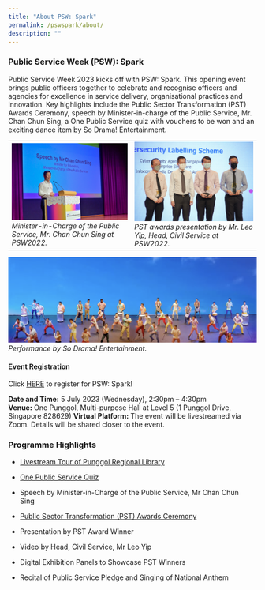 ```yaml
---
title: "About PSW: Spark"
permalink: /pswspark/about/
description: ""
---
```

### Public Service Week (PSW): Spark

Public Service Week 2023 kicks off with PSW: Spark. This opening event brings public officers together to celebrate and recognise officers and agencies for excellence in service delivery, organisational practices and innovation. Key highlights include the Public Sector Transformation (PST) Awards Ceremony, speech by Minister-in-charge of the Public Service, Mr. Chan Chun Sing, a One Public Service quiz with vouchers to be won and an exciting dance item by So Drama! Entertainment. 

|  | | 
| -------- | -------- | 
| <img style="width:400px" src="/images/PSW2023/opsoc-4.jpg">*Minister-in-Charge of the Public Service, Mr. Chan Chun Sing at PSW2022.*| <img style="width:400px" src="/images/PSW2023/pstacawards.jpg">*PST awards presentation by Mr. Leo Yip, Head, Civil Service at PSW2022.*| 

![](/images/PSW2023/sdeperf.png)*Performance by So Drama! Entertainment.*



#### Event Registration

Click [HERE](https://go.gov.sg/psw2023reg) to register for PSW: Spark!

**Date and Time:** 5 July 2023 (Wednesday), 2:30pm – 4:30pm   
**Venue:** One Punggol, Multi-purpose Hall at Level 5 (1 Punggol Drive, Singapore 828629)
**Virtual Platform:** The event will be livestreamed via Zoom. Details will be shared closer to the event.

### Programme Highlights
* [Livestream Tour of Punggol Regional Library](https://www.publicserviceweek.gov.sg/pswspark/guidedtours/)
* [One Public Service Quiz](https://psd-psw-staging.netlify.app/pswspark/onepsquiz/ "https://psd-psw-staging.netlify.app/pswspark/onepsquiz/")&nbsp;

* Speech by Minister-in-Charge of the Public Service, Mr Chan Chun Sing&nbsp;

* [Public Sector Transformation (PST) Awards Ceremony](https://www.publicserviceweek.gov.sg/pswspark/pstac-2023/)&nbsp;

* Presentation by PST Award Winner&nbsp;
* Video by Head, Civil Service, Mr Leo Yip

* Digital Exhibition Panels to Showcase PST Winners&nbsp;

* Recital of Public Service Pledge and Singing of National Anthem